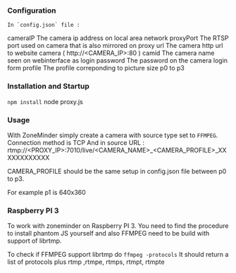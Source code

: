 ### Configuration ###
	In `config.json` file :

  cameraIP The camera ip address on local area network
  proxyPort The RTSP port used on camera that is also mirrored on proxy
  url The camera http url to website camera ( http://<CAMERA_IP>:80 )
  camid The camera name seen on webinterface as login
  password The password on the camera login form
  profile The profile correponding to picture size p0 to p3


### Installation and Startup ###

 ` npm install
 ` node proxy.js

### Usage ###

 With ZoneMinder simply create a camera with source type set to `FFMPEG`.
 Connection method is TCP
 And in source URL :
    rtmp://<PROXY_IP>:7010/live/<CAMERA_NAME>_<CAMERA_PROFILE>_XXXXXXXXXXXX

 CAMERA_PROFILE should be the same setup in config.json file between p0 to p3.

 For example p1 is 640x360

### Raspberry PI 3 ###

 To work with zoneminder on Raspberry PI 3. You need to find the procedure to install phantom JS yourself and also FFMPEG need to be build with support of librtmp.

 To check if FFMPEG support librtmp do `ffmpeg -protocols`
 It should return a list of protocols plus   rtmp ,rtmpe, rtmps, rtmpt, rtmpte
